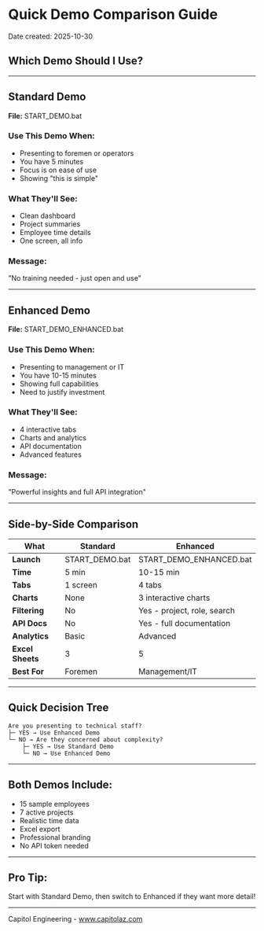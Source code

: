 # Quick Demo Comparison Guide

Date created: 2025-10-30

## Which Demo Should I Use?

---

## Standard Demo
**File:** START_DEMO.bat

### Use This Demo When:
- Presenting to foremen or operators
- You have 5 minutes
- Focus is on ease of use
- Showing "this is simple"

### What They'll See:
- Clean dashboard
- Project summaries
- Employee time details
- One screen, all info

### Message:
"No training needed - just open and use"

---

## Enhanced Demo
**File:** START_DEMO_ENHANCED.bat

### Use This Demo When:
- Presenting to management or IT
- You have 10-15 minutes
- Showing full capabilities
- Need to justify investment

### What They'll See:
- 4 interactive tabs
- Charts and analytics
- API documentation
- Advanced features

### Message:
"Powerful insights and full API integration"

---

## Side-by-Side Comparison

| What | Standard | Enhanced |
|------|----------|----------|
| **Launch** | START_DEMO.bat | START_DEMO_ENHANCED.bat |
| **Time** | 5 min | 10-15 min |
| **Tabs** | 1 screen | 4 tabs |
| **Charts** | None | 3 interactive charts |
| **Filtering** | No | Yes - project, role, search |
| **API Docs** | No | Yes - full documentation |
| **Analytics** | Basic | Advanced |
| **Excel Sheets** | 3 | 5 |
| **Best For** | Foremen | Management/IT |

---

## Quick Decision Tree

```
Are you presenting to technical staff?
├─ YES → Use Enhanced Demo
└─ NO → Are they concerned about complexity?
    ├─ YES → Use Standard Demo
    └─ NO → Use Enhanced Demo
```

---

## Both Demos Include:
- 15 sample employees
- 7 active projects
- Realistic time data
- Excel export
- Professional branding
- No API token needed

---

## Pro Tip:
Start with Standard Demo, then switch to Enhanced if they want more detail!

---

Capitol Engineering - www.capitolaz.com
